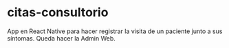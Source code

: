 # citas-consultorio

App en React Native para hacer registrar la visita de un paciente junto a sus síntomas.
Queda hacer la Admin Web.
